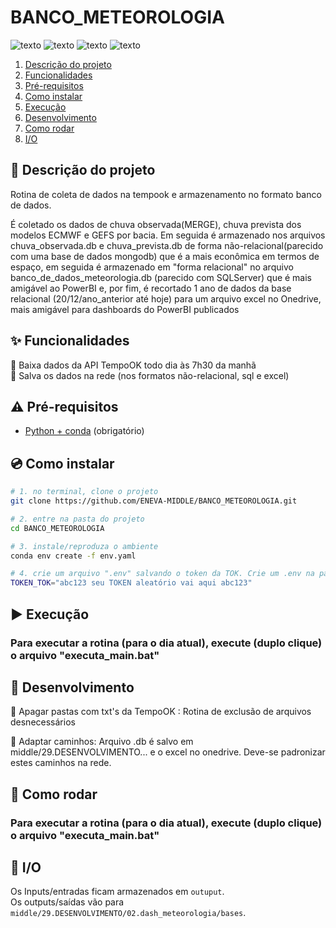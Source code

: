 # BANCO_METEOROLOGIA

![texto](https://img.shields.io/static/v1?label=linguagem&message=python&color=green&style=flat-square "linguagem")
![texto](https://img.shields.io/static/v1?label=ambiente&message=conda&color=orange&style=flat-square "ambiente")
![texto](https://img.shields.io/badge/status-operacional-success.svg "status")
![texto](https://img.shields.io/badge/plataforma-win--64-lightgrey "status")



1. [Descrição do projeto](#descrição-do-projeto)  
2. [Funcionalidades](#funcionalidades)   
4. [Pré-requisitos](#pré-requisitos)  
5. [Como instalar](#como-instalar)
6. [Execução](#execucao)
7. [Desenvolvimento](#desenvolvimento)
8. [Como rodar](#como-rodar)
9. [I/O](#I/O)


## :scroll: Descrição do projeto

Rotina de coleta de dados na tempook e armazenamento no formato banco de dados.

É coletado os dados de chuva observada(MERGE), chuva prevista dos modelos ECMWF e GEFS por bacia. Em seguida é armazenado nos arquivos chuva_observada.db e chuva_prevista.db de forma não-relacional(parecido com uma base de dados mongodb) que é a mais econômica em termos de espaço, em seguida é armazenado em "forma relacional" no arquivo banco_de_dados_meteorologia.db (parecido com SQLServer) que é mais amigável ao PowerBI e, por fim, é recortado 1 ano de dados da base relacional (20/12/ano_anterior até hoje) para um arquivo excel no Onedrive, mais amigável para dashboards do PowerBI publicados


## :sparkles: Funcionalidades

:wrench: Baixa dados da API TempoOK todo dia às 7h30 da manhã  
:wrench: Salva os dados na rede (nos formatos não-relacional, sql e excel)    

## :warning: Pré-requisitos

- [Python + conda](https://conda.io/projects/conda/en/latest/user-guide/install/index.html) (obrigatório)


## :cd: Como instalar

```bash
# 1. no terminal, clone o projeto
git clone https://github.com/ENEVA-MIDDLE/BANCO_METEOROLOGIA.git

# 2. entre na pasta do projeto
cd BANCO_METEOROLOGIA

# 3. instale/reproduza o ambiente
conda env create -f env.yaml

# 4. crie um arquivo ".env" salvando o token da TOK. Crie um .env na pasta raiz com o seguinte conteúdo
TOKEN_TOK="abc123 seu TOKEN aleatório vai aqui abc123"
```

## :arrow_forward: Execução
### Para executar a rotina (para o dia atual), execute (duplo clique) o arquivo "executa_main.bat"


## :construction: Desenvolvimento

:dart: Apagar pastas com txt's da TempoOK : Rotina de exclusão de arquivos desnecessários    

:dart: Adaptar caminhos: Arquivo .db é salvo em middle/29.DESENVOLVIMENTO... e o excel no onedrive. Deve-se padronizar estes caminhos na rede.

## :rotating_light: Como rodar

### Para executar a rotina (para o dia atual), execute (duplo clique) o arquivo "executa_main.bat"


## :green_apple: I/O

Os Inputs/entradas ficam armazenados em ```outuput```.   
Os outputs/saídas vão para ```middle/29.DESENVOLVIMENTO/02.dash_meteorologia/bases```.

